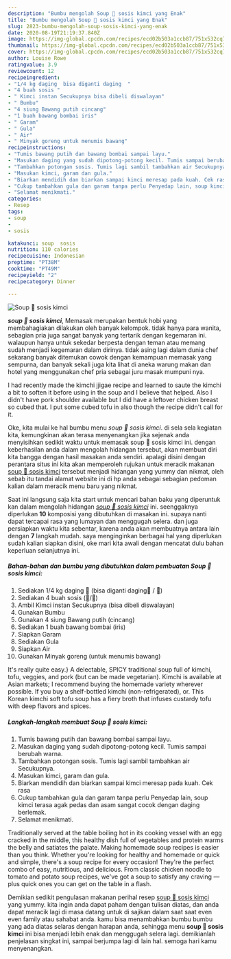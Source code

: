 ```yaml
---
description: "Bumbu mengolah Soup 🐖 sosis kimci yang Enak"
title: "Bumbu mengolah Soup 🐖 sosis kimci yang Enak"
slug: 2823-bumbu-mengolah-soup-sosis-kimci-yang-enak
date: 2020-08-19T21:19:37.840Z
image: https://img-global.cpcdn.com/recipes/ecd02b503a1ccb87/751x532cq70/soup-🐖-sosis-kimci-foto-resep-utama.jpg
thumbnail: https://img-global.cpcdn.com/recipes/ecd02b503a1ccb87/751x532cq70/soup-🐖-sosis-kimci-foto-resep-utama.jpg
cover: https://img-global.cpcdn.com/recipes/ecd02b503a1ccb87/751x532cq70/soup-🐖-sosis-kimci-foto-resep-utama.jpg
author: Louise Rowe
ratingvalue: 3.9
reviewcount: 12
recipeingredient:
- "1/4 kg daging  bisa diganti daging  "
- "4 buah sosis "
- " Kimci instan Secukupnya bisa dibeli diswalayan"
- " Bumbu"
- "4 siung Bawang putih cincang"
- "1 buah bawang bombai iris"
- " Garam"
- " Gula"
- " Air"
- " Minyak goreng untuk menumis bawang"
recipeinstructions:
- "Tumis bawang putih dan bawang bombai sampai layu."
- "Masukan daging yang sudah dipotong-potong kecil. Tumis sampai berubah warna."
- "Tambahkan potongan sosis. Tumis lagi sambil tambahkan air Secukupnya."
- "Masukan kimci, garam dan gula."
- "Biarkan mendidih dan biarkan sampai kimci meresap pada kuah. Cek rasa"
- "Cukup tambahkan gula dan garam tanpa perlu Penyedap lain, soup kimci terasa agak pedas dan asam sangat cocok dengan daging berlemak."
- "Selamat menikmati."
categories:
- Resep
tags:
- soup
- 
- sosis

katakunci: soup  sosis 
nutrition: 110 calories
recipecuisine: Indonesian
preptime: "PT38M"
cooktime: "PT49M"
recipeyield: "2"
recipecategory: Dinner

---
```



![Soup 🐖 sosis kimci](https://img-global.cpcdn.com/recipes/ecd02b503a1ccb87/751x532cq70/soup-🐖-sosis-kimci-foto-resep-utama.jpg)

<b><i>soup 🐖 sosis kimci</i></b>, Memasak merupakan bentuk hobi yang membahagiakan dilakukan oleh banyak kelompok. tidak hanya para wanita, sebagian pria juga sangat banyak yang tertarik dengan kegemaran ini. walaupun hanya untuk sekedar berpesta dengan teman atau memang sudah menjadi kegemaran dalam dirinya. tidak asing lagi dalam dunia chef sekarang banyak ditemukan cowok dengan kemampuan memasak yang sempurna, dan banyak sekali juga kita lihat di aneka warung makan dan hotel yang menggunakan chef pria sebagai juru masak mumpuni nya.

I had recently made the kimchi jjigae recipe and learned to saute the kimchi a bit to soften it before using in the soup and I believe that helped. Also I didn&#39;t have pork shoulder available but I did have a leftover chicken breast so cubed that. I put some cubed tofu in also though the recipe didn&#39;t call for it.

Oke, kita mulai ke hal bumbu menu <i>soup 🐖 sosis kimci</i>. di sela sela kegiatan kita, kemungkinan akan terasa menyenangkan jika sejenak anda menyisihkan sedikit waktu untuk memasak soup 🐖 sosis kimci ini. dengan keberhasilan anda dalam mengolah hidangan tersebut, akan membuat diri kita bangga dengan hasil masakan anda sendiri. apalagi disini dengan perantara situs ini kita akan memperoleh rujukan untuk meracik makanan <u>soup 🐖 sosis kimci</u> tersebut menjadi hidangan yang yummy dan nikmat, oleh sebab itu tandai alamat website ini di hp anda sebagai sebagian pedoman kalian dalam meracik menu baru yang nikmat.


Saat ini langsung saja kita start untuk mencari bahan baku yang diperuntuk kan dalam mengolah hidangan <u><i>soup 🐖 sosis kimci</i></u> ini. seenggaknya diperlukan <b>10</b> komposisi yang dibutuhkan di masakan ini. supaya nanti dapat tercapai rasa yang lumayan dan menggugah selera. dan juga persiapkan waktu kita sebentar, karena anda akan membuatnya antara lain dengan <b>7</b> langkah mudah. saya menginginkan berbagai hal yang diperlukan sudah kalian siapkan disini, oke mari kita awali dengan mencatat dulu bahan keperluan selanjutnya ini.

<!--inarticleads1-->

##### Bahan-bahan dan bumbu yang dibutuhkan dalam pembuatan Soup 🐖 sosis kimci:

1. Sediakan 1/4 kg daging 🐖 (bisa diganti daging🐄 / 🐔)
1. Sediakan 4 buah sosis (🐔/🐄)
1. Ambil  Kimci instan Secukupnya (bisa dibeli diswalayan)
1. Gunakan  Bumbu
1. Gunakan 4 siung Bawang putih (cincang)
1. Sediakan 1 buah bawang bombai (iris)
1. Siapkan  Garam
1. Sediakan  Gula
1. Siapkan  Air
1. Gunakan  Minyak goreng (untuk menumis bawang)


It&#39;s really quite easy.} A delectable, SPICY traditional soup full of kimchi, tofu, veggies, and pork (but can be made vegetarian). Kimchi is available at Asian markets; I recommend buying the homemade variety wherever possible. If you buy a shelf-bottled kimchi (non-refrigerated), or. This Korean kimchi soft tofu soup has a fiery broth that infuses custardy tofu with deep flavors and spices. 

<!--inarticleads2-->

##### Langkah-langkah membuat Soup 🐖 sosis kimci:

1. Tumis bawang putih dan bawang bombai sampai layu.
1. Masukan daging yang sudah dipotong-potong kecil. Tumis sampai berubah warna.
1. Tambahkan potongan sosis. Tumis lagi sambil tambahkan air Secukupnya.
1. Masukan kimci, garam dan gula.
1. Biarkan mendidih dan biarkan sampai kimci meresap pada kuah. Cek rasa
1. Cukup tambahkan gula dan garam tanpa perlu Penyedap lain, soup kimci terasa agak pedas dan asam sangat cocok dengan daging berlemak.
1. Selamat menikmati.


Traditionally served at the table boiling hot in its cooking vessel with an egg cracked in the middle, this healthy dish full of vegetables and protein warms the belly and satiates the palate. Making homemade soup recipes is easier than you think. Whether you&#39;re looking for healthy and homemade or quick and simple, there&#39;s a soup recipe for every occasion! They&#39;re the perfect combo of easy, nutritious, and delicious. From classic chicken noodle to tomato and potato soup recipes, we&#39;ve got a soup to satisfy any craving — plus quick ones you can get on the table in a flash. 

Demikian sedikit pengulasan makanan perihal resep <u>soup 🐖 sosis kimci</u> yang yummy. kita ingin anda dapat paham dengan tulisan diatas, dan anda dapat meracik lagi di masa datang untuk di sajikan dalam saat saat even even family atau sahabat anda. kamu bisa menambahkan bumbu bumbu yang ada diatas selaras dengan harapan anda, sehingga menu <b>soup 🐖 sosis kimci</b> ini bisa menjadi lebih enak dan menggugah selera lagi. demikianlah penjelasan singkat ini, sampai berjumpa lagi di lain hal. semoga hari kamu menyenangkan.
